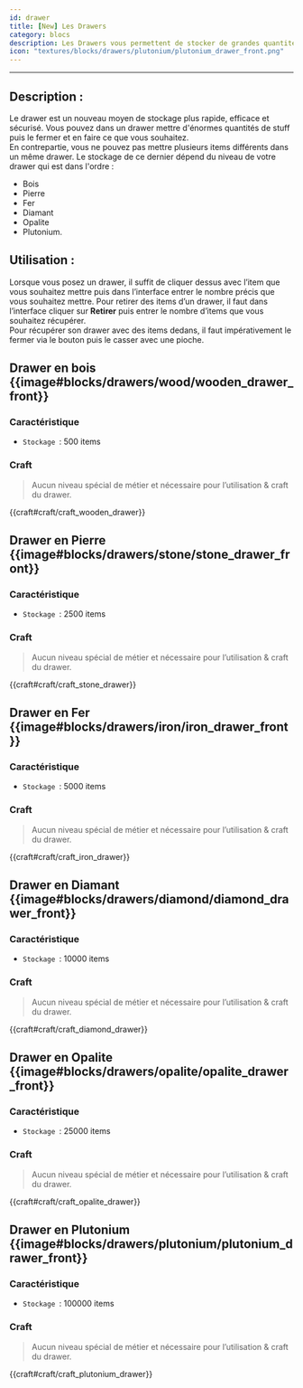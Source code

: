 ```yaml
---
id: drawer
title: [New] Les Drawers
category: blocs
description: Les Drawers vous permettent de stocker de grandes quantités de stuff.  
icon: "textures/blocks/drawers/plutonium/plutonium_drawer_front.png"
---
```

___
## Description : 
Le drawer est un nouveau moyen de stockage plus rapide, efficace et sécurisé. Vous pouvez dans un drawer mettre d'énormes quantités de stuff puis le fermer et en faire ce que vous souhaitez.  
En contrepartie, vous ne pouvez pas mettre plusieurs items différents dans un même drawer. 
Le stockage de ce dernier dépend du niveau de votre drawer qui est dans l'ordre : 
- Bois
- Pierre
- Fer
- Diamant
- Opalite
- Plutonium.

## Utilisation : 

Lorsque vous posez un drawer, il suffit de cliquer dessus avec l’item que vous souhaitez mettre puis dans l’interface entrer le nombre précis que vous souhaitez mettre.
Pour retirer des items d’un drawer, il faut dans l’interface cliquer sur **Retirer** puis entrer le nombre d’items que vous souhaitez récupérer.   
Pour récupérer son drawer avec des items dedans, il faut impérativement le fermer via le bouton puis le casser avec une pioche. 

## Drawer en bois {{image#blocks/drawers/wood/wooden_drawer_front}}

### Caractéristique

- ``Stockage ``: 500 items 

### Craft 

> Aucun niveau spécial de métier et nécessaire pour l’utilisation & craft du drawer.

{{craft#craft/craft_wooden_drawer}} 

## Drawer en Pierre {{image#blocks/drawers/stone/stone_drawer_front}}

### Caractéristique

- ``Stockage ``: 2500 items 

### Craft 

> Aucun niveau spécial de métier et nécessaire pour l’utilisation & craft du drawer.

{{craft#craft/craft_stone_drawer}}

## Drawer en Fer {{image#blocks/drawers/iron/iron_drawer_front}}

### Caractéristique

- ``Stockage ``: 5000 items 

### Craft 

> Aucun niveau spécial de métier et nécessaire pour l’utilisation & craft du drawer.

{{craft#craft/craft_iron_drawer}} 

## Drawer en Diamant {{image#blocks/drawers/diamond/diamond_drawer_front}}

### Caractéristique

- ``Stockage ``: 10000 items 

### Craft 
> Aucun niveau spécial de métier et nécessaire pour l’utilisation & craft du drawer.

{{craft#craft/craft_diamond_drawer}} 

## Drawer en Opalite {{image#blocks/drawers/opalite/opalite_drawer_front}}

### Caractéristique

- ``Stockage ``: 25000 items 

### Craft 

> Aucun niveau spécial de métier et nécessaire pour l’utilisation & craft du drawer.

{{craft#craft/craft_opalite_drawer}} 


## Drawer en Plutonium {{image#blocks/drawers/plutonium/plutonium_drawer_front}}

### Caractéristique

- ``Stockage ``: 100000 items 

### Craft 

> Aucun niveau spécial de métier et nécessaire pour l’utilisation & craft du drawer.

{{craft#craft/craft_plutonium_drawer}} 
